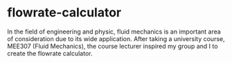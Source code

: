 # flowrate-calculator
In the field of engineering and physic, fluid mechanics is an important area of consideration due to its wide application. After taking a university course, MEE307 (Fluid Mechanics), the course lecturer inspired my group and I to create the flowrate calculator.
